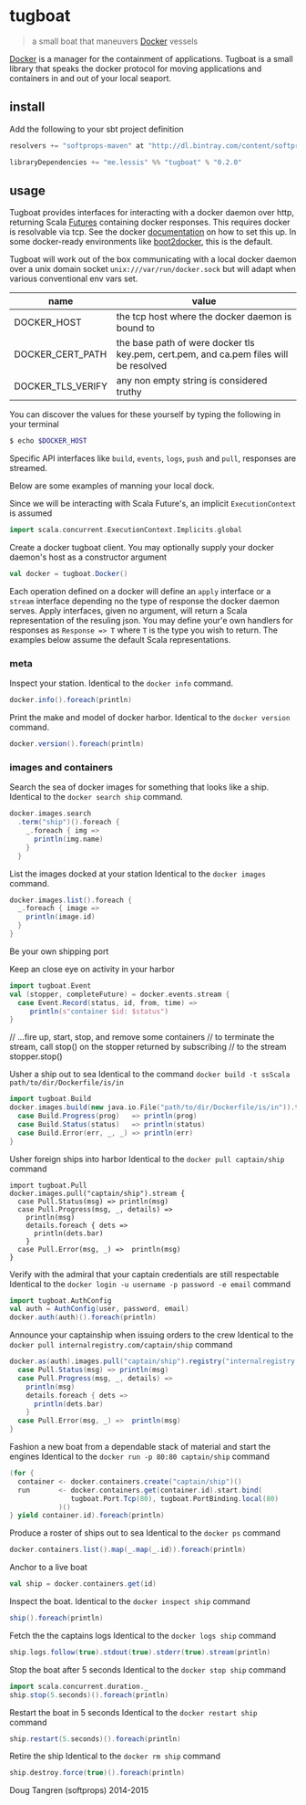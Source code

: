 # tugboat

> a small boat that maneuvers [Docker](http://www.docker.com/) vessels

[Docker](http://www.docker.com/) is a manager for the containment of applications. Tugboat is a small library
that speaks the docker protocol for moving applications and containers in and out of your local seaport.

## install

Add the following to your sbt project definition

```scala
resolvers += "softprops-maven" at "http://dl.bintray.com/content/softprops/maven"

libraryDependencies += "me.lessis" %% "tugboat" % "0.2.0"
```

## usage

Tugboat provides interfaces for interacting with a docker daemon over http, returning Scala [Futures](http://www.scala-lang.org/api/current/index.html#scala.concurrent.Future) containing docker responses. This requires docker is resolvable via tcp. See the docker [documentation](https://docs.docker.com/engine/reference/commandline/dockerd/#/bind-docker-to-another-hostport-or-a-unix-socket) on how to set this up. In some docker-ready environments like [boot2docker](https://github.com/boot2docker/boot2docker), this is the default.

Tugboat will work out of the box communicating with a local docker daemon over a unix domain socket `unix:///var/run/docker.sock` but will adapt when various conventional env vars set.

name               | value
-------------------|--------------------------------------------------------------------------------------
DOCKER_HOST        | the tcp host where the docker daemon is bound to
DOCKER_CERT_PATH   | the base path of were docker tls key.pem, cert.pem, and ca.pem files will be resolved
DOCKER_TLS_VERIFY  | any non empty string is considered truthy

You can discover the values for these yourself by typing the following in your terminal

```bash
$ echo $DOCKER_HOST
```

Specific API interfaces like `build`, `events`, `logs`, `push` and `pull`, responses are streamed.

Below are some examples of manning your local dock.

Since we will be interacting with Scala Future's, an implicit `ExecutionContext` is assumed

```scala
import scala.concurrent.ExecutionContext.Implicits.global
```

Create a docker tugboat client. You may optionally supply your docker daemon's host as
a constructor argument

```scala
val docker = tugboat.Docker()
```

Each operation defined on a docker will define an `apply` interface or a `stream` interface depending no the type of 
response the docker daemon serves. Apply interfaces, given no argument, will return a Scala representation of the
resuling json. You may define your'e own handlers for responses as `Response => T` where `T` is the type you wish to return.
The examples below assume the default Scala representations.

### meta

Inspect your station. Identical to the `docker info` command.

```scala
docker.info().foreach(println)
```

Print the make and model of docker harbor. Identical to the `docker version` command.

```scala
docker.version().foreach(println)
```

### images and containers

Search the sea of docker images for something that looks like a ship. 
Identical to the `docker search ship` command.

```scala
docker.images.search
  .term("ship")().foreach {
    _.foreach { img =>
      println(img.name)
    }
  }
```

List the images docked at your station
Identical to the  `docker images` command.

```scala
docker.images.list().foreach {
  _.foreach { image =>
    println(image.id)
  }
}
```

Be your own shipping port

Keep an close eye on activity in your harbor

```scala
import tugboat.Event
val (stopper, completeFuture) = docker.events.stream {
  case Event.Record(status, id, from, time) =>
     println(s"container $id: $status")
}
```

// ...fire up, start, stop, and remove some containers
// to terminate the stream, call stop() on the stopper returned by subscribing
// to the stream
stopper.stop()

Usher a ship out to sea
Identical to the command `docker build -t ssScala path/to/dir/Dockerfile/is/in`

```scala
import tugboat.Build 
docker.images.build(new java.io.File("path/to/dir/Dockerfile/is/in")).tag("ssScala").stream {
  case Build.Progress(prog)   => println(prog)
  case Build.Status(status)   => println(status)
  case Build.Error(err, _, _) => println(err)
}
```

Usher foreign ships into harbor
Identical to the `docker pull captain/ship` command

```
import tugboat.Pull
docker.images.pull("captain/ship").stream {
  case Pull.Status(msg) => println(msg)
  case Pull.Progress(msg, _, details) =>
    println(msg)
    details.foreach { dets =>
      println(dets.bar)
    }
  case Pull.Error(msg, _) =>  println(msg)
}
```


Verify with the admiral that your captain credentials are still respectable
Identical to the `docker login -u username -p password -e email` command

```scala
import tugboat.AuthConfig
val auth = AuthConfig(user, password, email)
docker.auth(auth)().foreach(println)
```

Announce your captainship when issuing orders to the crew
Identical to the `docker pull internalregistry.com/captain/ship` command

```scala
docker.as(auth).images.pull("captain/ship").registry("internalregistry.com").stream {
  case Pull.Status(msg) => println(msg)
  case Pull.Progress(msg, _, details) =>
    println(msg)
    details.foreach { dets =>
      println(dets.bar)
    }
  case Pull.Error(msg, _) =>  println(msg)
}
```

Fashion a new boat from a dependable stack of material and start the engines
Identical to the `docker run -p 80:80 captain/ship` command

```scala
(for {
  container <- docker.containers.create("captain/ship")()
  run       <- docker.containers.get(container.id).start.bind(
               tugboat.Port.Tcp(80), tugboat.PortBinding.local(80)
            )()
} yield container.id).foreach(println)
```

Produce a roster of ships out to sea
Identical to the `docker ps` command

```scala
docker.containers.list().map(_.map(_.id)).foreach(println)
```


Anchor to a live boat

```scala
val ship = docker.containers.get(id)
```

Inspect the boat.
Identical to the `docker inspect ship` command

```scala
ship().foreach(println)
```

Fetch the the captains logs
Identical to the `docker logs ship` command

```scala
ship.logs.follow(true).stdout(true).stderr(true).stream(println)
```

Stop the boat after 5 seconds
Identical to the `docker stop ship` command

```scala
import scala.concurrent.duration._
ship.stop(5.seconds)().foreach(println)
```

Restart the boat in 5 seconds
Identical to the `docker restart ship` command

```scala
ship.restart(5.seconds)().foreach(println)
```

Retire the ship
Identical to the `docker rm ship` command

```scala
ship.destroy.force(true)().foreach(println)
```

Doug Tangren (softprops) 2014-2015
